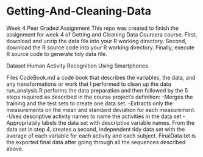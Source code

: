 # Getting-And-Cleaning-Data
Week 4 Peer Graded Assignment 
This repo was created to finish the assignment for week 4 of Getting and Cleaning Data Coursera course.
  First, download and unzip the data file into your R working directory.
  Second, download the R source code into your R working directory.
  Finally, execute R source code to generate tidy data file.

Dataset
  Human Activity Recognition Using Smartphones

Files
  CodeBook.md a code book that describes the variables, the data, and any transformations or work that I performed to clean up the data
  run_analysis.R performs the data preparation and then followed by the 5 steps required as described in the course project’s definition:
    -Merges the training and the test sets to create one data set.
    -Extracts only the measurements on the mean and standard deviation for each measurement.
    -Uses descriptive activity names to name the activities in the data set
    -Appropriately labels the data set with descriptive variable names.
  From the data set in step 4, creates a second, independent tidy data set with the average of each variable for each activity and each subject.
  FinalData.txt is the exported final data after going through all the sequences described above.

